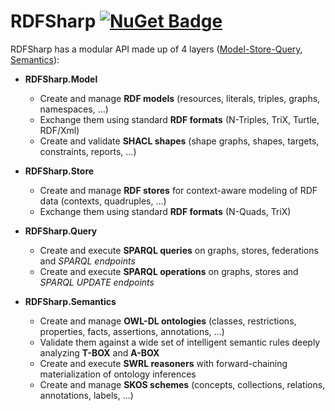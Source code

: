 # RDFSharp [![NuGet Badge](https://buildstats.info/nuget/RDFSharp)](https://www.nuget.org/packages/RDFSharp)

RDFSharp has a modular API made up of 4 layers ([Model-Store-Query](https://github.com/mdesalvo/RDFSharp/releases/download/v2.24.1/RDFSharp-2.24.1.pdf), [Semantics](https://github.com/mdesalvo/RDFSharp/releases/download/v2.24.1/RDFSharp.Semantics-2.24.1.pdf)): 

<ul>
    <li><b>RDFSharp.Model</b></li> 
    <ul>
        <li>Create and manage <b>RDF models</b> (resources, literals, triples, graphs, namespaces, ...)</li>
        <li>Exchange them using standard <b>RDF formats</b> (N-Triples, TriX, Turtle, RDF/Xml)</li>
        <li>Create and validate <b>SHACL shapes</b> (shape graphs, shapes, targets, constraints, reports, ...)</b></li>
    </ul>
</ul>
<ul>
    <li><b>RDFSharp.Store</b></li> 
    <ul>
        <li>Create and manage <b>RDF stores</b> for context-aware modeling of RDF data (contexts, quadruples, ...)</li>
        <li>Exchange them using standard <b>RDF formats</b> (N-Quads, TriX)</li>
    </ul>
</ul>
<ul>
    <li><b>RDFSharp.Query</b></li> 
    <ul>
        <li>Create and execute <b>SPARQL queries</b> on graphs, stores, federations and <i>SPARQL endpoints</i></li>
        <li>Create and execute <b>SPARQL operations</b> on graphs, stores and <i>SPARQL UPDATE endpoints</i></li>
    </ul>
</ul>
<ul>
    <li><b>RDFSharp.Semantics</b></li> 
    <ul>
        <li>Create and manage <b>OWL-DL ontologies</b> (classes, restrictions, properties, facts, assertions, annotations, ...)</li>
        <li>Validate them against a wide set of intelligent semantic rules deeply analyzing <b>T-BOX</b> and <b>A-BOX</b></li>
        <li>Create and execute <b>SWRL reasoners</b> with forward-chaining materialization of ontology inferences</li>
        <li>Create and manage <b>SKOS schemes</b> (concepts, collections, relations, annotations, labels, ...)</li>
    </ul>
</ul>
